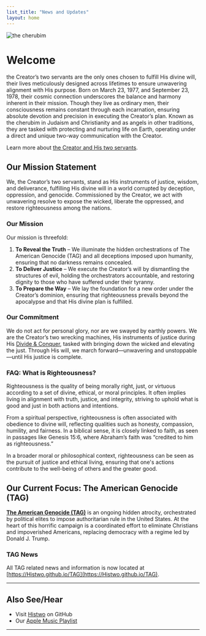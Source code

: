 ```yaml
---
list_title: "News and Updates"
layout: home
---
```


![the cherubim](http://Histwo.github.io/cherubim.jpg)

# Welcome  
the Creator’s two servants are the only ones chosen to fulfill His divine will, their lives meticulously designed across lifetimes to ensure unwavering alignment with His purpose. Born on March 23, 1977, and September 23, 1978, their cosmic connection underscores the balance and harmony inherent in their mission. Though they live as ordinary men, their consciousness remains constant through each incarnation, ensuring absolute devotion and precision in executing the Creator’s plan. Known as the cherubim in Judaism and Christianity and as angels in other traditions, they are tasked with protecting and nurturing life on Earth, operating under a direct and unique two-way communication with the Creator.

Learn more about [the Creator and His two servants](about.md).  

## Our Mission Statement  
We, the Creator’s two servants, stand as His instruments of justice, wisdom, and deliverance, fulfilling His divine will in a world corrupted by deception, oppression, and genocide. Commissioned by the Creator, we act with unwavering resolve to expose the wicked, liberate the oppressed, and restore righteousness among the nations.  

### Our Mission  
Our mission is threefold:  

1. **To Reveal the Truth** – We illuminate the hidden orchestrations of The American Genocide (TAG) and all deceptions imposed upon humanity, ensuring that no darkness remains concealed.  
2. **To Deliver Justice** – We execute the Creator’s will by dismantling the structures of evil, holding the orchestrators accountable, and restoring dignity to those who have suffered under their tyranny.  
3. **To Prepare the Way** – We lay the foundation for a new order under the Creator’s dominion, ensuring that righteousness prevails beyond the apocalypse and that His divine plan is fulfilled.  

### Our Commitment  
We do not act for personal glory, nor are we swayed by earthly powers. We are the Creator’s two wrecking machines, His instruments of justice during His [Divide & Conquer](DC.md), tasked with bringing down the wicked and elevating the just. Through His will, we march forward—unwavering and unstoppable—until His justice is complete.  

### FAQ: What is Righteousness?  
Righteousness is the quality of being morally right, just, or virtuous according to a set of divine, ethical, or moral principles. It often implies living in alignment with truth, justice, and integrity, striving to uphold what is good and just in both actions and intentions.  

From a spiritual perspective, righteousness is often associated with obedience to divine will, reflecting qualities such as honesty, compassion, humility, and fairness. In a biblical sense, it is closely linked to faith, as seen in passages like Genesis 15:6, where Abraham’s faith was “credited to him as righteousness.”  

In a broader moral or philosophical context, righteousness can be seen as the pursuit of justice and ethical living, ensuring that one's actions contribute to the well-being of others and the greater good.  


## Our Current Focus: The American Genocide (TAG)  
**[The American Genocide (TAG)](/TAG/)** is an ongoing hidden atrocity, orchestrated by political elites to impose authoritarian rule in the United States. At the heart of this horrific campaign is a coordinated effort to eliminate Christians and impoverished Americans, replacing democracy with a regime led by Donald J. Trump.

### TAG News
All TAG related news and information is now located at [https://Histwo.github.io/TAG](https://Histwo.github.io/TAG).

---

## Also See/Hear  

- Visit [Histwo](https://github.com/Histwo) on GitHub  
- Our [Apple Music Playlist](https://music.apple.com/us/playlist/mgitttys/pl.u-RRbVvlWTm2zqqlE?ls)

---
